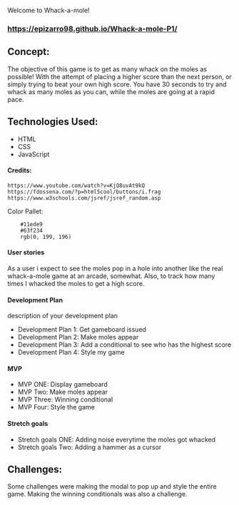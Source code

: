 Welcome to Whack-a-mole!
### https://epizarro98.github.io/Whack-a-mole-P1/ 

## Concept:

The objective of this game is to get as many whack on the moles as possible! 
With the attempt of placing a higher score than the next person, or simply trying to beat your own high score.
You have 30 seconds to try and whack as many moles as you can, while the moles are going at a rapid pace.

## Technologies Used:

* HTML
* CSS
* JavaScript 

#### Credits:
    https://www.youtube.com/watch?v=KjQ8uvAt9kQ
    https://fdossena.com/?p=html5cool/buttons/i.frag
    https://www.w3schools.com/jsref/jsref_random.asp

Color Pallet:

```
    #11ede9 
    #63f234
    rgb(0, 199, 196)
```

#### User stories

As a user i expect to see the moles pop in a hole into another like the real whack-a-mole game at an arcade, somewhat.
Also, to track how many times I whacked the moles to get a high score.

#### Development Plan 

description of your development plan 

* Development Plan 1: Get gameboard issued
* Development Plan 2: Make moles appear
* Development Plan 3: Add a conditional to see who has the highest score
* Development Plan 4: Style my game

#### MVP

* MVP ONE: Display gameboard
* MVP Two: Make moles appear
* MVP Three: Winning conditional
* MVP Four: Style the game

#### Stretch goals

* Stretch goals ONE: Adding noise everytime the moles got whacked
* Stretch goals Two: Adding a hammer as a cursor

## Challenges:

Some challenges were making the modal to pop up and style the entire game. Making the winning conditionals was also a challenge. 